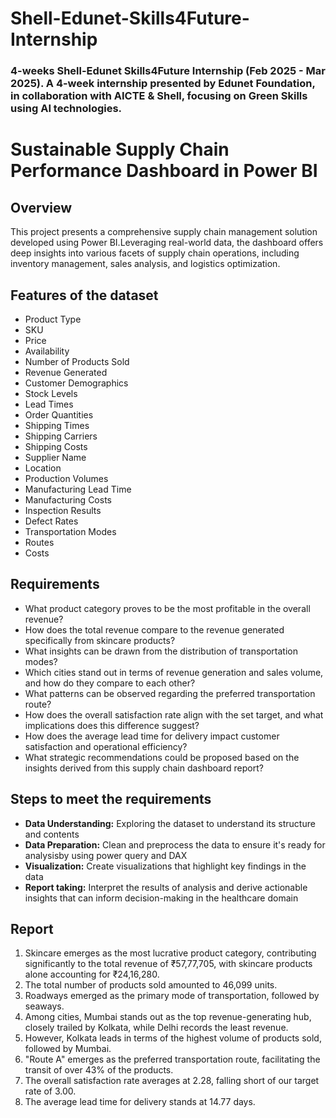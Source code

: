# Shell-Edunet-Skills4Future-Internship
### 4-weeks Shell-Edunet Skills4Future Internship (Feb 2025 - Mar 2025). A 4-week internship presented by Edunet Foundation, in collaboration with AICTE &amp; Shell, focusing on Green Skills using AI technologies.
# Sustainable Supply Chain Performance Dashboard in Power BI
## Overview
This project presents a comprehensive supply chain management solution developed using Power BI.Leveraging real-world data, the dashboard offers deep insights into various facets of supply chain operations, including inventory management, sales analysis, and logistics optimization.
## Features of the dataset
* Product Type
* SKU
* Price
* Availability
* Number of Products Sold
* Revenue Generated
* Customer Demographics
* Stock Levels
* Lead Times
* Order Quantities
* Shipping Times
* Shipping Carriers
* Shipping Costs
* Supplier Name
* Location
* Production Volumes
* Manufacturing Lead Time
* Manufacturing Costs
* Inspection Results
* Defect Rates
* Transportation Modes
* Routes
* Costs

## Requirements
* What product category proves to be the most profitable in the overall revenue?
* How does the total revenue compare to the revenue generated specifically from skincare products?
* What insights can be drawn from the distribution of transportation modes?
* Which cities stand out in terms of revenue generation and sales volume, and how do they compare to each other?
* What patterns can be observed regarding the preferred transportation route?
* How does the overall satisfaction rate align with the set target, and what implications does this difference suggest?
* How does the average lead time for delivery impact customer satisfaction and operational efficiency?
* What strategic recommendations could be proposed based on the insights derived from this supply chain dashboard report?

## Steps to meet the requirements
* **Data Understanding:** Exploring the dataset to understand its structure and contents
* **Data Preparation:** Clean and preprocess the data to ensure it's ready for analysisby using power query and DAX
* **Visualization:** Create visualizations that highlight key findings in the data
* **Report taking:** Interpret the results of analysis and derive actionable insights that can inform decision-making in the healthcare domain

## Report
1. Skincare emerges as the most lucrative product category, contributing significantly to the total revenue of ₹57,77,705, with skincare products alone accounting for ₹24,16,280.
2. The total number of products sold amounted to 46,099 units.
3. Roadways emerged as the primary mode of transportation, followed by seaways.
4. Among cities, Mumbai stands out as the top revenue-generating hub, closely trailed by Kolkata, while Delhi records the least revenue.
5. However, Kolkata leads in terms of the highest volume of products sold, followed by Mumbai.
6. "Route A" emerges as the preferred transportation route, facilitating the transit of over 43% of the products.
7. The overall satisfaction rate averages at 2.28, falling short of our target rate of 3.00.
8. The average lead time for delivery stands at 14.77 days.

